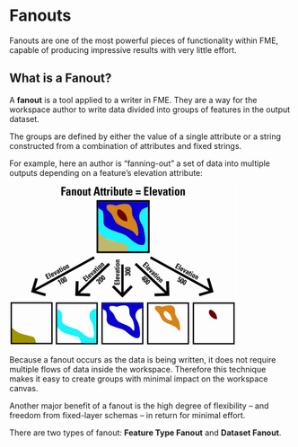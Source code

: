 # Fanouts #

Fanouts are one of the most powerful pieces of functionality within FME, capable of producing impressive results with very little effort.

## What is a Fanout? ##

A **fanout** is a tool applied to a writer in FME. They are a way for the workspace author to write data divided into groups of features in the output dataset. 

The groups are defined by either the value of a single attribute or a string constructed from a combination of attributes and fixed strings.

For example, here an author is “fanning-out” a set of data into multiple outputs depending on a feature’s elevation attribute:

![](./Images/Img3.012.FanoutGenericDiagram.png)

Because a fanout occurs as the data is being written, it does not require multiple flows of data inside the workspace. Therefore this technique makes it easy to create groups with minimal impact on the workspace canvas.

Another major benefit of a fanout is the high degree of flexibility – and freedom from fixed-layer schemas – in return for minimal effort.

There are two types of fanout: **Feature Type Fanout** and **Dataset Fanout**.